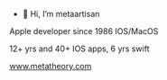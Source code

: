 - 👋 Hi, I’m metaartisan

Apple developer since 1986 
  IOS/MacOS
  
  12+ yrs and 40+ IOS apps, 6 yrs swift
  
  www.metatheory.com

